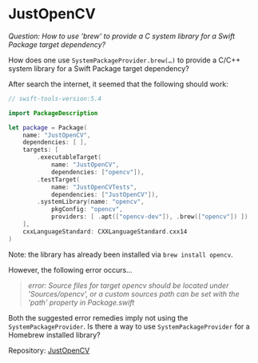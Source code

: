 # JustOpenCV

_Question: How to use 'brew' to provide a C system library for a Swift Package target dependency?_

How does one use `SystemPackageProvider.brew(…)` to provide a C/C++ system library for a Swift Package target dependency?

After search the internet, it seemed that the following should work:

``` swift
// swift-tools-version:5.4

import PackageDescription

let package = Package(
    name: "JustOpenCV",
    dependencies: [ ],
    targets: [
        .executableTarget(
            name: "JustOpenCV",
            dependencies: ["opencv"]),
        .testTarget(
            name: "JustOpenCVTests",
            dependencies: ["JustOpenCV"]),
        .systemLibrary(name: "opencv",
            pkgConfig: "opencv",
            providers: [ .apt(["opencv-dev"]), .brew(["opencv"]) ])
    ],
    cxxLanguageStandard: CXXLanguageStandard.cxx14
)
```

Note: the library has already been installed via `brew install opencv`.

However, the following error occurs…

> _error: Source files for target opencv should be located under 'Sources/opencv', or a custom sources path can be set with the 'path' property in Package.swift_

Both the suggested error remedies imply not using the `SystemPackageProvider`. Is there a way to use `SystemPackageProvider` for a Homebrew installed library?

Repository: [JustOpenCV](https://github.com/marc-medley/JustOpenCV)